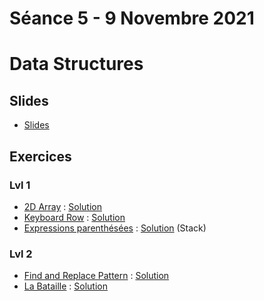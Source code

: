 # Séance 5 - 9 Novembre 2021
# Data Structures
## Slides
  - [Slides](Cours5-DataStructures.pdf)
## Exercices
### Lvl 1
  - [2D Array](https://www.hackerrank.com/challenges/2d-array/problem) : [Solution](2DArrays.py)
  - [Keyboard Row](https://leetcode.com/problems/keyboard-row/) : [Solution](keyboard-row.py)
  - [Expressions parenthésées](https://www.codingame.com/ide/puzzle/brackets-extreme-edition) : [Solution](expressions-parenthésées.py) (Stack)
### Lvl 2
  - [Find and Replace Pattern](https://leetcode.com/problems/find-and-replace-pattern/) : [Solution](find-and-replace-pattern)
  - [La Bataille](https://www.codingame.com/ide/puzzle/winamax-battle) : [Solution](bataille.py)

